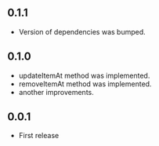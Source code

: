 ## 0.1.1

* Version of dependencies was bumped.

## 0.1.0

* updateItemAt method was implemented.
* removeItemAt method was implemented.
* another improvements.

## 0.0.1

* First release

